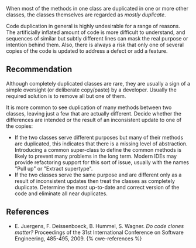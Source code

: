 When most of the methods in one class are duplicated in one or more other classes, the classes themselves are regarded as *mostly duplicate*.

Code duplication in general is highly undesirable for a range of reasons. The artificially inflated amount of code is more difficult to understand, and sequences of similar but subtly different lines can mask the real purpose or intention behind them. Also, there is always a risk that only one of several copies of the code is updated to address a defect or add a feature.


## Recommendation
Although completely duplicated classes are rare, they are usually a sign of a simple oversight (or deliberate copy/paste) by a developer. Usually the required solution is to remove all but one of them.

It is more common to see duplication of many methods between two classes, leaving just a few that are actually different. Decide whether the differences are intended or the result of an inconsistent update to one of the copies:

* If the two classes serve different purposes but many of their methods are duplicated, this indicates that there is a missing level of abstraction. Introducing a common super-class to define the common methods is likely to prevent many problems in the long term. Modern IDEs may provide refactoring support for this sort of issue, usually with the names "Pull up" or "Extract supertype".
* If the two classes serve the same purpose and are different only as a result of inconsistent updates then treat the classes as completely duplicate. Determine the most up-to-date and correct version of the code and eliminate all near duplicates.

## References
* E. Juergens, F. Deissenboeck, B. Hummel, S. Wagner. *Do code clones matter?* Proceedings of the 31st International Conference on Software Engineering, 485-495, 2009.
{% cwe-references %}

